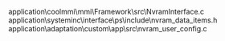 application\coolmmi\mmi\Framework\src\NvramInterface.c
application\systeminc\interface\ps\include\nvram_data_items.h
application\adaptation\custom\app\src\nvram_user_config.c
